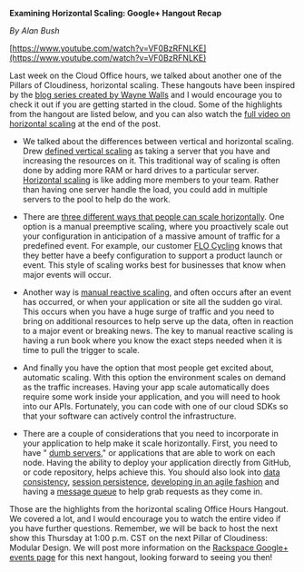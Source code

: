 **Examining Horizontal Scaling: Google+ Hangout Recap**

_By Alan Bush_

[https://www.youtube.com/watch?v=VF0BzRFNLKE](https://www.youtube.com/watch?v=VF0BzRFNLKE)

Last week on the Cloud Office hours, we talked about another one of the Pillars of Cloudiness, horizontal scaling. These hangouts have been inspired by the [blog series created by Wayne Walls](http://www.rackspace.com/blog/pillars-of-cloudiness-no-3-scaling-horizontally/) and I would encourage you to check it out if you are getting started in the cloud. Some of the highlights from the hangout are listed below, and you can also watch the [full video on horizontal scaling](http://www.rackspace.com/blog/pillars-of-cloudiness-no-3-scaling-horizontally/) at the end of the post.

* We talked about the differences between vertical and horizontal scaling. Drew [defined vertical scaling](http://youtu.be/VF0BzRFNLKE?t=11m50s) as taking a server that you have and increasing the resources on it. This traditional way of scaling is often done by adding more RAM or hard drives to a particular server. [Horizontal scaling](http://youtu.be/VF0BzRFNLKE?t=12m22s) is like adding more members to your team. Rather than having one server handle the load, you could add in multiple servers to the pool to help do the work.

* There are [three different ways that people can scale horizontally](http://youtu.be/VF0BzRFNLKE?t=22m10s). One option is a manual preemptive scaling, where you proactively scale out your configuration in anticipation of a massive amount of traffic for a predefined event. For example, our customer [FLO Cycling](http://flocycling.blogspot.com/2013/03/flo-cycling-rackspace-saves-day.html) knows that they better have a beefy configuration to support a product launch or event. This style of scaling works best for businesses that know when major events will occur.

* Another way is [manual reactive scaling](http://youtu.be/VF0BzRFNLKE?t=24m11s), and often occurs after an event has occurred, or when your application or site all the sudden go viral. This occurs when you have a huge surge of traffic and you need to bring on additional resources to help serve up the data, often in reaction to a major event or breaking news. The key to manual reactive scaling is having a run book where you know the exact steps needed when it is time to pull the trigger to scale.

* And finally you have the option that most people get excited about, automatic scaling. With this option the environment scales on demand as the traffic increases. Having your app scale automatically does require some work inside your application, and you will need to hook into our APIs. Fortunately, you can code with one of our cloud SDKs so that your software can actively control the infrastructure.

* There are a couple of considerations that you need to incorporate in your application to help make it scale horizontally. First, you need to have " [dumb servers](http://youtu.be/VF0BzRFNLKE?t=30m44s)," or applications that are able to work on each node. Having the ability to deploy your application directly from GitHub, or code repository, helps achieve this. You should also look into [data consistency](http://youtu.be/VF0BzRFNLKE?t=36m50s), [session persistence](http://youtu.be/VF0BzRFNLKE?t=42m49s), [developing in an agile fashion](http://youtu.be/VF0BzRFNLKE?t=45m) and having a [message queue](http://youtu.be/VF0BzRFNLKE?t=53m44s) to help grab requests as they come in.

Those are the highlights from the horizontal scaling Office Hours Hangout. We covered a lot, and I would encourage you to watch the entire video if you have further questions. Remember, we will be back to host the next show this Thursday at 1:00 p.m. CST on the next Pillar of Cloudiness: Modular Design. We will post more information on the [Rackspace Google+ events page](https://plus.google.com/u/0/events/c7c3vl7rii0tmu6h2o5mdc797cc) for this next hangout, looking forward to seeing you then!
